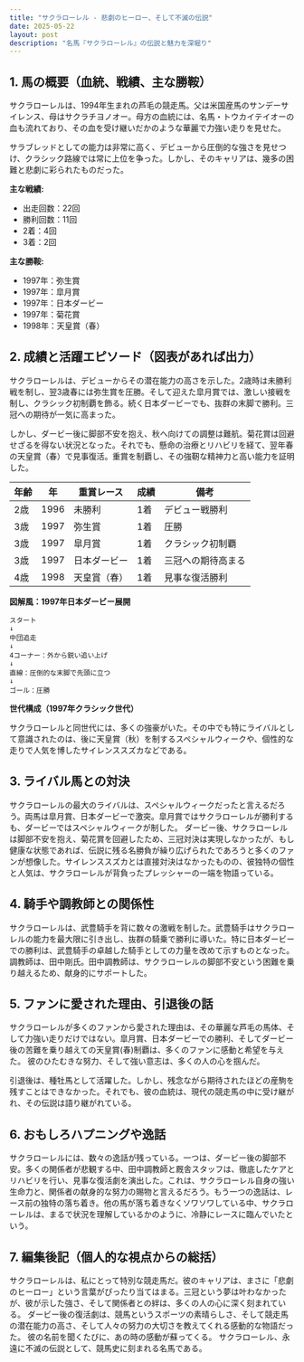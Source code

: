 ```yaml
---
title: "サクラローレル - 悲劇のヒーロー、そして不滅の伝説"
date: 2025-05-22
layout: post
description: "名馬『サクラローレル』の伝説と魅力を深堀り"
---
```


## 1. 馬の概要（血統、戦績、主な勝鞍）

サクラローレルは、1994年生まれの芦毛の競走馬。父は米国産馬のサンデーサイレンス、母はサクラチヨノオー。母方の血統には、名馬・トウカイテイオーの血も流れており、その血を受け継いだかのような華麗で力強い走りを見せた。  

サラブレッドとしての能力は非常に高く、デビューから圧倒的な強さを見せつけ、クラシック路線では常に上位を争った。しかし、そのキャリアは、幾多の困難と悲劇に彩られたものだった。

**主な戦績:**

* 出走回数：22回
* 勝利回数：11回
* 2着：4回
* 3着：2回

**主な勝鞍:**

* 1997年：弥生賞
* 1997年：皐月賞
* 1997年：日本ダービー
* 1997年：菊花賞
* 1998年：天皇賞（春）


## 2. 成績と活躍エピソード（図表があれば出力）

サクラローレルは、デビューからその潜在能力の高さを示した。2歳時は未勝利戦を制し、翌3歳春には弥生賞を圧勝。そして迎えた皐月賞では、激しい接戦を制し、クラシック初制覇を飾る。続く日本ダービーでも、抜群の末脚で勝利。三冠への期待が一気に高まった。

しかし、ダービー後に脚部不安を抱え、秋へ向けての調整は難航。菊花賞は回避せざるを得ない状況となった。それでも、懸命の治療とリハビリを経て、翌年春の天皇賞（春）で見事復活。重賞を制覇し、その強靭な精神力と高い能力を証明した。

| 年齢 | 年 | 重賞レース | 成績 | 備考 |
|---|---|---|---|---|
| 2歳 | 1996 | 未勝利 | 1着 | デビュー戦勝利 |
| 3歳 | 1997 | 弥生賞 | 1着 | 圧勝 |
| 3歳 | 1997 | 皐月賞 | 1着 | クラシック初制覇 |
| 3歳 | 1997 | 日本ダービー | 1着 | 三冠への期待高まる |
| 4歳 | 1998 | 天皇賞（春） | 1着 | 見事な復活勝利 |


**図解風：1997年日本ダービー展開**

```
スタート
↓
中団追走
↓
4コーナー：外から鋭い追い上げ
↓
直線：圧倒的な末脚で先頭に立つ
↓
ゴール：圧勝
```

**世代構成（1997年クラシック世代）**

サクラローレルと同世代には、多くの強豪がいた。その中でも特にライバルとして意識されたのは、後に天皇賞（秋）を制するスペシャルウィークや、個性的な走りで人気を博したサイレンススズカなどである。


## 3. ライバル馬との対決

サクラローレルの最大のライバルは、スペシャルウィークだったと言えるだろう。両馬は皐月賞、日本ダービーで激突。皐月賞ではサクラローレルが勝利するも、ダービーではスペシャルウィークが制した。  ダービー後、サクラローレルは脚部不安を抱え、菊花賞を回避したため、三冠対決は実現しなかったが、もし健康な状態であれば、伝説に残る名勝負が繰り広げられたであろうと多くのファンが想像した。サイレンススズカとは直接対決はなかったものの、彼独特の個性と人気は、サクラローレルが背負ったプレッシャーの一端を物語っている。


## 4. 騎手や調教師との関係性

サクラローレルは、武豊騎手を背に数々の激戦を制した。武豊騎手はサクラローレルの能力を最大限に引き出し、抜群の騎乗で勝利に導いた。特に日本ダービーでの勝利は、武豊騎手の卓越した騎手としての力量を改めて示すものとなった。調教師は、田中剛氏。田中調教師は、サクラローレルの脚部不安という困難を乗り越えるため、献身的にサポートした。


## 5. ファンに愛された理由、引退後の話

サクラローレルが多くのファンから愛された理由は、その華麗な芦毛の馬体、そして力強い走りだけではない。皐月賞、日本ダービーでの勝利、そしてダービー後の苦難を乗り越えての天皇賞(春)制覇は、多くのファンに感動と希望を与えた。  彼のひたむきな努力、そして強い意志は、多くの人の心を掴んだ。

引退後は、種牡馬として活躍した。しかし、残念ながら期待されたほどの産駒を残すことはできなかった。それでも、彼の血統は、現代の競走馬の中に受け継がれ、その伝説は語り継がれている。


## 6. おもしろハプニングや逸話

サクラローレルには、数々の逸話が残っている。一つは、ダービー後の脚部不安。多くの関係者が悲観する中、田中調教師と厩舎スタッフは、徹底したケアとリハビリを行い、見事な復活劇を演出した。これは、サクラローレル自身の強い生命力と、関係者の献身的な努力の賜物と言えるだろう。もう一つの逸話は、レース前の独特の落ち着き。他の馬が落ち着きなくソワソワしている中、サクラローレルは、まるで状況を理解しているかのように、冷静にレースに臨んでいたという。


## 7. 編集後記（個人的な視点からの総括）

サクラローレルは、私にとって特別な競走馬だ。彼のキャリアは、まさに「悲劇のヒーロー」という言葉がぴったり当てはまる。三冠という夢は叶わなかったが、彼が示した強さ、そして関係者との絆は、多くの人の心に深く刻まれている。  ダービー後の復活劇は、競馬というスポーツの素晴らしさ、そして競走馬の潜在能力の高さ、そして人々の努力の大切さを教えてくれる感動的な物語だった。  彼の名前を聞くたびに、あの時の感動が蘇ってくる。  サクラローレル、永遠に不滅の伝説として、競馬史に刻まれる名馬である。
